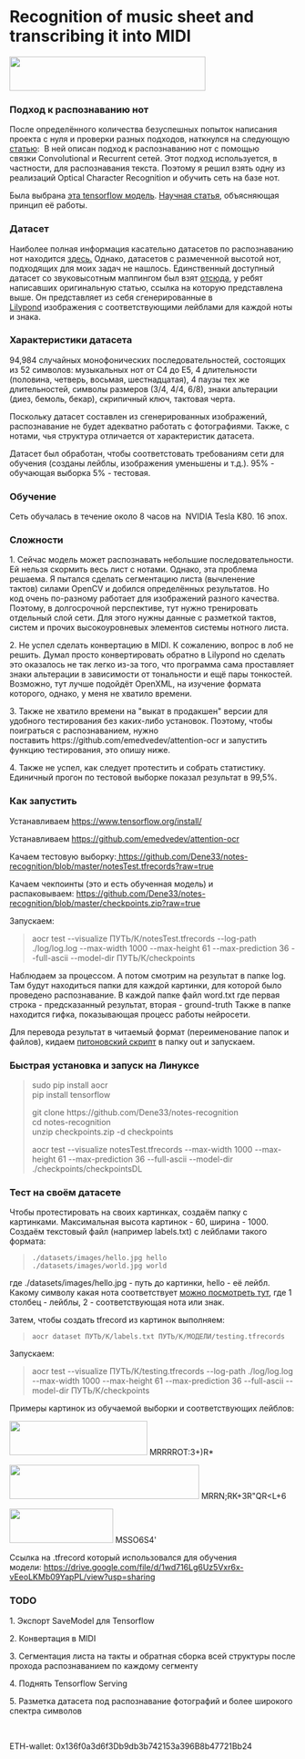 <h1>Recognition of music sheet and transcribing it into MIDI</h1>

<p><img alt="" src="https://i.imgur.com/4my6Ar7.gif" style="height:60px; width:344px" /></p>

<h3><strong>Подход к распознаванию нот</strong></h3>

<p>После определённого количества безуспешных&nbsp;попыток написания проекта&nbsp;с нуля и проверки разных подходов, наткнулся на следующую <a href="https://ismir2017.smcnus.org/wp-content/uploads/2017/10/34_Paper.pdf">статью</a>:&nbsp; В ней описан подход к распознаванию нот с помощью связки&nbsp;Convolutional и&nbsp;Recurrent сетей. Этот подход используется, в частности, для распознавания текста. Поэтому я решил взять одну из реализаций Optical Character Recognition и обучить сеть на базе нот.&nbsp;</p>

<p>Была выбрана <a href="https://github.com/emedvedev/attention-ocr">эта tensorflow модель</a>. <a href="https://arxiv.org/pdf/1609.04938v1.pdf">Научная статья</a>, объясняющая принцип её работы.&nbsp;</p>

<h3><strong>Датасет</strong></h3>

<p>Наиболее полная информация&nbsp;касательно датасетов по распознаванию нот находится <a href="https://github.com/apacha/OMR-Datasets">здесь.</a>&nbsp;Однако, датасетов с размеченной высотой нот, подходящих для моих задач не нашлось. Единственный доступный датасет со звуковысотным маппингом был взят <a href="https://www.dropbox.com/sh/ska6xvll07aeq0x/AADE6vm1etMCt-QuGCH78yP8a?dl=0">отсюда</a>, у ребят написавших оригинальную статью, ссылка на которую представлена выше.&nbsp;Он представляет из себя сгенерированные в <a href="http://lilypond.org/">Lilypond</a>&nbsp;изображения с соответствующими лейблами для каждой ноты и знака.</p>

<h3><strong>Характеристики&nbsp;датасета</strong></h3>

<p>94,984 случайных монофонических последовательностей, состоящих из 52 символов:&nbsp;музыкальных нот от С4 до Е5, 4 длительности (половина, четверь, восьмая, шестнадцатая), 4 паузы тех же длительностей, символы размеров&nbsp;(3/4, 4/4,&nbsp;6/8), знаки альтерации (диез, бемоль, бекар), скрипичный ключ, тактовая черта.</p>

<p>Поскольку датасет составлен из сгенерированных изображений, распознавание не будет адекватно&nbsp;работать с фотографиями. Также, с нотами, чья структура отличается от характеристик датасета.</p>

<p>Датасет был обработан, чтобы соответстовать требованиям сети для обучения (созданы лейблы, изображения уменьшены и т.д.). 95% - обучающая выборка 5% - тестовая.&nbsp;</p>

<h3><strong>Обучение</strong></h3>

<p>Сеть обучалась в течение около 8 часов на&nbsp;&nbsp;NVIDIA Tesla K80. 16 эпох.&nbsp;</p>

<h3><strong>Сложности</strong></h3>

<p>1. Сейчас модель может распознавать небольшие последовательности. Ей нельзя скормить весь лист с нотами. Однако, эта проблема решаема.&nbsp;Я пытался сделать сегментацию листа (вычленение тактов)&nbsp;силами OpenCV и добился определённых результатов. Но код&nbsp;очень по-разному работает для изображений разного качества. Поэтому, в долгосрочной перспективе,&nbsp;тут нужно тренировать отдельный слой сети.&nbsp;Для этого нужны данные с разметкой тактов, систем и прочих высокоуровневых&nbsp;элементов системы нотного листа.</p>

<p>2. Не успел сделать конвертацию в MIDI. К сожалению, вопрос в лоб не решить. Думал просто конвертировать обратно в Lilypond но сделать это оказалось не так легко из-за того, что программа сама проставляет знаки альтерации в зависимости от тональности и ещё пары тонкостей. Возможно, тут лучше подойдёт OpenXML, на изучение формата которого, однако, у меня не хватило времени.</p>

<p>3. Также не хватило времени&nbsp;на &quot;выкат в продакшен&quot; версии для удобного тестирования без каких-либо установок. Поэтому, чтобы поиграться с распознаванием, нужно поставить&nbsp;https://github.com/emedvedev/attention-ocr и запустить функцию тестирования, это опишу ниже.</p>

<p>4. Также не успел, как следует протестить и собрать статистику. Единичный&nbsp;прогон по тестовой выборке показал результат в 99,5%.&nbsp;</p>

<h3><strong>Как запустить</strong></h3>

<p>Устанавливаем&nbsp;<a href="https://www.tensorflow.org/install/">https://www.tensorflow.org/install/</a></p>

<p>Устанавливаем&nbsp;<a href="https://github.com/emedvedev/attention-ocr">https://github.com/emedvedev/attention-ocr</a></p>

<p>Качаем тестовую&nbsp;выборку:<a href="https://github.com/Dene33/notes-recognition/blob/master/notesTest.tfrecords?raw=true">&nbsp;https://github.com/Dene33/notes-recognition/blob/master/notesTest.tfrecords?raw=true</a></p>

<p>Качаем чекпоинты (это и есть обученная модель)&nbsp;и распаковываем:&nbsp;<a href="https://github.com/Dene33/notes-recognition/blob/master/checkpoints.zip">https://github.com/Dene33/notes-recognition/blob/master/checkpoints.zip?raw=true</a></p>

<p>Запускаем:&nbsp;</p>

<blockquote>
<p>aocr test --visualize ПУТЬ/К/notesTest.tfrecords --log-path ./log/log.log --max-width 1000 --max-height 61 --max-prediction 36 --full-ascii&nbsp;--model-dir ПУТЬ/К/checkpoints</p>
</blockquote>

<p>Наблюдаем за процессом. А потом смотрим на результат в папке log. Там будут находиться папки для каждой картинки, для которой было проведено распознавание. В каждой папке файл word.txt где первая строка - предсказанный результат, вторая - ground-truth Также в папке находится гифка, показывающая процесс работы нейросети.</p>

<p>Для перевода результат в читаемый формат (переименование папок и файлов), кидаем <a href="https://raw.githubusercontent.com/Dene33/notes-recognition/master/python-util-scripts/outRenamer.py">питоновский&nbsp;скрипт</a> в папку out и запускаем.</p>

<h3><strong>Быстрая установка и запуск на Линуксе</strong></h3>

<blockquote>
<p>sudo pip install aocr<br />
pip install tensorflow</p>

<p>git clone https://github.com/Dene33/notes-recognition<br />
cd notes-recognition<br />
unzip checkpoints.zip -d checkpoints</p>

<p>aocr test --visualize notesTest.tfrecords --max-width 1000 --max-height 61 --max-prediction 36 --full-ascii --model-dir ./checkpoints/checkpointsDL</p>
</blockquote>

<h3><strong>Тест на своём датасете</strong></h3>

<p>Чтобы протестировать на своих картинках, создаём папку с картинками. Максимальная высота картинок - 60, ширина - 1000. Создаём текстовый файл (например labels.txt)&nbsp;с лейблами такого формата:</p>

<blockquote>
<pre>
<code>./datasets/images/hello.jpg hello
./datasets/images/world.jpg world</code></pre>
</blockquote>

<p>где&nbsp;./datasets/images/hello.jpg - путь до картинки,&nbsp;hello - её лейбл. Какому символу какая нота соответствует&nbsp;<a href="https://github.com/Dene33/notes-recognition/blob/master/dictionary.txt">можно посмотреть тут</a>, где 1 столбец - лейблы, 2 - соответствующая нота или знак.</p>

<p>Затем,&nbsp;чтобы создать tfrecord из картинок выполняем:</p>

<blockquote>
<pre>
<code>aocr dataset ПУТЬ/К/labels.txt ПУТЬ/К/МОДЕЛИ/testing.tfrecords</code>
</pre>
</blockquote>

<p>Запускаем:&nbsp;</p>

<blockquote>
<p>aocr test --visualize ПУТЬ/К/testing.tfrecords --log-path ./log/log.log --max-width 1000 --max-height 61 --max-prediction 36 --full-ascii&nbsp;--model-dir ПУТЬ/К/checkpoints</p>
</blockquote>

<p>Примеры картинок из обучаемой выборки и соответствующих лейблов:</p>

<p><img alt="" src="https://i.imgur.com/Or25fJU.png" style="height:60px; width:242px" />&nbsp;MRRRROT:3+)R*</p>

<p><img alt="" src="https://i.imgur.com/wqkL3u8.png" style="height:60px; width:333px" />&nbsp;MRRN;RK+3R&quot;QR&lt;L+6</p>

<p><img alt="" src="https://i.imgur.com/bnBS1xb.png" style="height:60px; width:182px" />&nbsp;MSSO6S4&#39;</p>

<p>Ссылка на .tfrecord который использовался для обучения модели:&nbsp;<a href="https://drive.google.com/file/d/1wd716Lg6Uz5Vxr6x-vEeoLKMb09YapPL/view?usp=sharing">https://drive.google.com/file/d/1wd716Lg6Uz5Vxr6x-vEeoLKMb09YapPL/view?usp=sharing</a></p>

<h3><strong>TODO</strong></h3>

<p>1. Экспорт SaveModel для Tensorflow</p>

<p>2. Конвертация в MIDI</p>

<p>3. Сегментация листа на такты и обратная сборка всей структуры после прохода распознаванием по каждому сегменту</p>

<p>4. Поднять Tensorflow Serving</p>

<p>5. Разметка датасета под распознавание фотографий и более широкого спектра символов</p>

<p>&nbsp;</p>

<p>ETH-wallet:&nbsp;0x136f0a3d6f3Db9db3b742153a396B8b47721Bb24</p>
